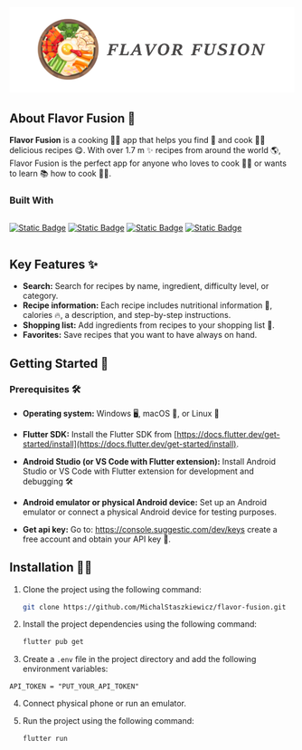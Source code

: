 <!-- PROJECT LOGO -->
<br />
<div align="center">
  <a href="https://github.com/othneildrew/Best-README-Template">
    <img src="assets/logo.png" alt="Logo">
  </a>

</div>

## About Flavor Fusion 🌮

**Flavor Fusion** is a cooking 👨‍🍳 app that helps you find 🔎 and cook 👩‍🍳 delicious recipes 😋. With over 1.7 m ✨ recipes from around the world 🌎, Flavor Fusion is the perfect app for anyone who loves to cook 🧑‍🍳 or wants to learn 📚 how to cook 👩‍🍳.

### Built With

<div style="display: flex; flex-direction: row; align-items: center;">

[![Static Badge][dart-badge]][dart-url] [![Static Badge][flutter-badge]][flutter-url] [![Static Badge][riverpod-badge]][riverpod-url] [![Static Badge][hive-badge]][hive-url]

</div>

## Key Features ✨

- **Search:** Search for recipes by name, ingredient, difficulty level, or category.
- **Recipe information:** Each recipe includes nutritional information 🥑, calories 🔥, a description, and step-by-step instructions.
- **Shopping list:** Add ingredients from recipes to your shopping list 🛒.
- **Favorites:** Save recipes that you want to have always on hand.

## Getting Started 🚀

### Prerequisites 🛠️

- **Operating system:** Windows 🖥️, macOS 🍎, or Linux 🐧

- **Flutter SDK:** Install the Flutter SDK from [https://docs.flutter.dev/get-started/install](https://docs.flutter.dev/get-started/install).

- **Android Studio (or VS Code with Flutter extension):** Install Android Studio or VS Code with Flutter extension for development and debugging 🛠️

- **Android emulator or physical Android device:** Set up an Android emulator or connect a physical Android device for testing purposes.

- **Get api key:** Go to: https://console.suggestic.com/dev/keys create a free account and obtain your API key 🔑.

## Installation 👨‍🔧

1. Clone the project using the following command:
   ```sh
   git clone https://github.com/MichalStaszkiewicz/flavor-fusion.git
   ```
2. Install the project dependencies using the following command:
   ```sh
   flutter pub get
   ```
3. Create a `.env` file in the project directory and add the following environment variables:

```env
API_TOKEN = "PUT_YOUR_API_TOKEN"
```

4. Connect physical phone or run an emulator.

5. Run the project using the following command:

   ```sh
   flutter run
   ```

   [dart-badge]: https://img.shields.io/badge/Dart-grey?style=for-the-badge&logo=dart&logoColor=%23689bed
   [dart-url]: https://dart.dev/
   [flutter-badge]: https://img.shields.io/badge/flutter-grey?style=for-the-badge&logo=flutter&logoColor=%23689bed
   [flutter-url]: https://flutter.dev/
   [riverpod-badge]: https://img.shields.io/badge/Riverpod-grey?style=for-the-badge&logo=flutter&logoColor=%23689bed
   [riverpod-url]: https://riverpod.dev/
   [hive-badge]: https://img.shields.io/badge/Hive-grey?style=for-the-badge&logo=flutter&logoColor=%23689bed
   [hive-url]: https://hive.dev/
